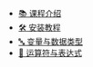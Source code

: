 - [📚 课程介绍](README.md)
- [🛠️ 安装教程](01-installation.md)
- [🔤 变量与数据类型](02-variables.md)
- [🔢 运算符与表达式](03-operators.md)